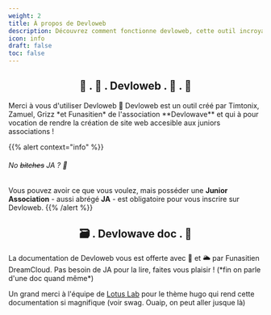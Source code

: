 ```yaml
---
weight: 2
title: À propos de Devloweb
description: Découvrez comment fonctionne devloweb, cette outil incroyable qui est vraiment super
icon: info
draft: false
toc: false
---
```

<h2 style="text-align: center;">🚀 . 🧨 . Devloweb . 🧭 . 🌌</h2>
Merci à vous d'utiliser Devloweb 🧡 Devloweb est un outil créé par Timtonix, Zamuel, Grizz *et Funasitien* de l'association **Devlowave** et qui à pour vocation de rendre la création de site web accesible aux juniors associations ! 

{{% alert context="info" %}}
###### *No ~~bitches~~ JA ?* 🧐
Vous pouvez avoir ce que vous voulez, mais posséder une **Junior Association** - aussi abrégé **JA** - est obligatoire pour vous inscrire sur Devloweb. 
{{% /alert %}}

<h2 style="text-align: center;">🗃 . Devlowave <span style="background-color: emerald; border-radius: 10px;">doc</span> . 🌺</h2>
La documentation de Devloweb vous est offerte avec 💙 et 🌥 par Funasitien DreamCloud. Pas besoin de JA pour la lire, faites vous plaisir ! (*fin on parle d'une doc quand même*)

Un grand merci à l'équipe de [Lotus Lab](#) pour le thème hugo qui rend cette documentation si magnifique (voir swag. Ouaip, on peut aller jusque là)
